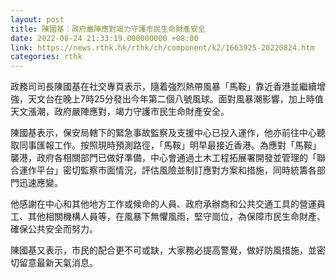 ```yaml
---
layout: post
title: 陳國基：政府嚴陣應對竭力守護市民生命財產安全
date: 2022-08-24 21:33:19.000000000 +08:00
link: https://news.rthk.hk/rthk/ch/component/k2/1663925-20220824.htm
categories: rthk
---
```


政務司司長陳國基在社交專頁表示，隨着強烈熱帶風暴「馬鞍」靠近香港並繼續增強，天文台在晚上7時25分發出今年第二個八號風球。面對風暴潮影響，加上時值天文漲潮，政府嚴陣應對，竭力守護市民生命財產安全。

陳國基表示，保安局轄下的緊急事故監察及支援中心已投入運作，他亦前往中心聽取同事匯報工作。按照現時預測路徑，「馬鞍」明早最接近香港。為應對「馬鞍」襲港，政府各相關部門已做好準備，中心會通過土木工程拓展署開發並管理的「聯合運作平台」密切監察市面情況，評估風險並制訂應對方案和措施，同時統籌各部門迅速應變。

他感謝在中心和其他地方工作或候命的人員、政府承辦商和公共交通工具的營運員工、其他相關機構人員等，在風暴下無懼風雨，堅守崗位，為保障市民生命財產、確保公共安全而努力。

陳國基又表示，市民的配合更不可或缺，大家務必提高警覺，做好防風措施，並密切留意最新天氣消息。
